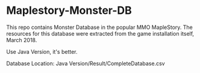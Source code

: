 # Maplestory-Monster-DB

This repo contains Monster Database in the popular MMO MapleStory.
The resources for this database were extracted from the game installation itself, March 2018.

Use Java Version, it's better.

Database Location: Java Version/Result/CompleteDatabase.csv
